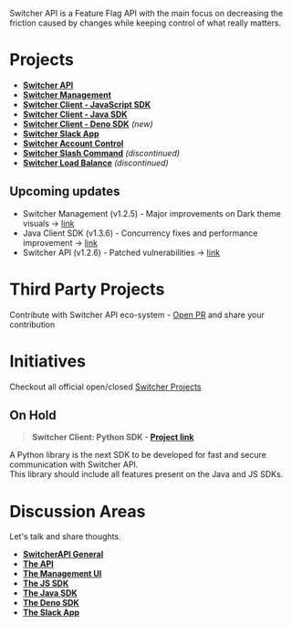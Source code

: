 Switcher API is a Feature Flag API with the main focus on decreasing the friction caused by changes while keeping control of what really matters.

# Projects
- [**Switcher API**](https://github.com/switcherapi/switcher-api)
- [**Switcher Management**](https://github.com/switcherapi/switcher-management)
- [**Switcher Client - JavaScript SDK**](https://github.com/switcherapi/switcher-client-master)
- [**Switcher Client - Java SDK**](https://github.com/switcherapi/switcher-client)
- [**Switcher Client - Deno SDK**](https://github.com/switcherapi/switcher-client-deno) *(new)*
- [**Switcher Slack App**](https://github.com/switcherapi/switcher-slack-app)
- [**Switcher Account Control**](https://github.com/switcherapi/switcher-ac)
- [**Switcher Slash Command**](https://github.com/switcherapi/switcher-slash-webhook) *(discontinued)*
- [**Switcher Load Balance**](https://github.com/switcherapi/switcher-load-balance) *(discontinued)*

## Upcoming updates
- Switcher Management (v1.2.5) - Major improvements on Dark theme visuals -> [link](https://github.com/switcherapi/switcher-management/milestone/2)
- Java Client SDK (v1.3.6) - Concurrency fixes and performance improvement -> [link](https://github.com/switcherapi/switcher-client/milestone/6)
- Switcher API (v1.2.6) - Patched vulnerabilities -> [link](https://github.com/switcherapi/switcher-api/milestone/5)

# Third Party Projects
Contribute with Switcher API eco-system - [Open PR](https://github.com/switcherapi/.github/issues) and share your contribution

# Initiatives
Checkout all official open/closed [Switcher Projects](https://github.com/orgs/switcherapi/projects?type=beta)

## On Hold

> **Switcher Client: Python SDK - [**Project link**](https://github.com/orgs/switcherapi/projects/2)**

A Python library is the next SDK to be developed for fast and secure communication with Switcher API.<br>
This library should include all features present on the Java and JS SDKs.

# Discussion Areas

Let's talk and share thoughts.

- [**SwitcherAPI General**](https://github.com/orgs/switcherapi/discussions)
- [**The API**](https://github.com/switcherapi/switcher-api/discussions)
- [**The Management UI**](https://github.com/switcherapi/switcher-management/discussions)
- [**The JS SDK**](https://github.com/switcherapi/switcher-client-master/discussions)
- [**The Java SDK**](https://github.com/switcherapi/switcher-client/discussions)
- [**The Deno SDK**](https://github.com/switcherapi/switcher-client-deno/discussions)
- [**The Slack App**](https://github.com/switcherapi/switcher-slack-app/discussions)
